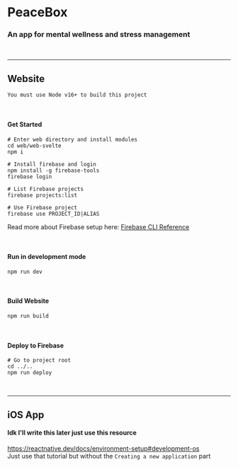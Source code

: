 # PeaceBox

### An app for mental wellness and stress management

<br/>

********

## Website

`You must use Node v16+ to build this project`

<br/>

#### Get Started

```consolenpm run
# Enter web directory and install modules 
cd web/web-svelte
npm i

# Install firebase and login
npm install -g firebase-tools
firebase login

# List Firebase projects
firebase projects:list

# Use Firebase project
firebase use PROJECT_ID|ALIAS
```

Read more about Firebase setup here:
[Firebase CLI Reference](https://support.west-wind.com)

<br/>

#### Run in development mode

```console
npm run dev
```

<br/>

#### Build Website

```console
npm run build
```

<br/>

#### Deploy to Firebase

```console
# Go to project root
cd ../..
npm run deploy
```

<br/>

******

## iOS App

#### Idk I'll write this later just use this resource

https://reactnative.dev/docs/environment-setup#development-os \
Just use that tutorial but without the `Creating a new application` part

